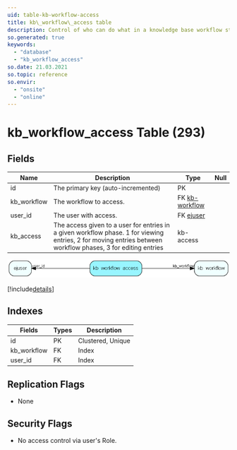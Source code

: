 ```yaml
---
uid: table-kb-workflow-access
title: kb\_workflow\_access table
description: Control of who can do what in a knowledge base workflow step
so.generated: true
keywords:
  - "database"
  - "kb_workflow_access"
so.date: 21.03.2021
so.topic: reference
so.envir:
  - "onsite"
  - "online"
---
```


# kb\_workflow\_access Table (293)

## Fields

| Name | Description | Type | Null |
|------|-------------|------|:----:|
|id|The primary key (auto-incremented)|PK| |
|kb\_workflow|The workflow to access.|FK [kb-workflow](kb-workflow.md)| |
|user\_id|The user with access.|FK [ejuser](ejuser.md)| |
|kb\_access|The access given to a user for entries in a given workflow phase. 1 for viewing entries, 2 for moving entries between workflow phases, 3 for editing entries|kb-access| |


![kb_workflow_access table relationship diagram](./media/kb_workflow_access.png)

[!include[details](./includes/kb-workflow-access.md)]

## Indexes

| Fields | Types | Description |
|--------|-------|-------------|
|id |PK |Clustered, Unique |
|kb\_workflow |FK |Index |
|user\_id |FK |Index |

## Replication Flags

* None

## Security Flags

* No access control via user's Role.

